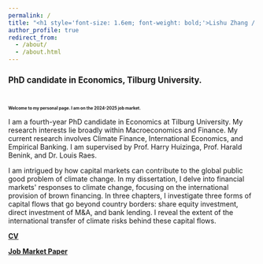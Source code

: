 ```yaml
---
permalink: /
title: "<h1 style='font-size: 1.6em; font-weight: bold;'>Lishu Zhang / 张郦姝.</h1>"
author_profile: true
redirect_from: 
  - /about/
  - /about.html
---
```

<h1 style='font-size: 1.2em; font-weight: bold;'> PhD candidate in Economics, Tilburg University.</h1>
<br />  

**<h1 style='font-size: 0.6em; font-weight: bold;'> Welcome to my personal page. I am on the 2024-2025 job market.</h1>**

I am a fourth-year PhD candidate in Economics at Tilburg University. My research interests lie broadly within Macroeconomics and Finance. My current research involves Climate Finance, International Economics, and Empirical Banking. I am supervised by Prof. Harry Huizinga, Prof. Harald Benink, and Dr. Louis Raes.

I am intrigued by how capital markets can contribute to the global public good problem of climate change. In my dissertation, I delve into financial markets' responses to climate change, focusing on the international provision of brown financing. In three chapters, I investigate three forms of capital flows that go beyond country borders: share equity investment, direct investment of M&A, and bank lending. I reveal the extent of the international transfer of climate risks behind these capital flows.
<br />   

 
**[CV](https://www.dropbox.com/scl/fi/qijnx8gppf8potsj0bdlx/cv.pdf?rlkey=424j0xubetuhuwn012fmc4hv2&st=wbc0d7eu&dl=0)**

**[Job Market Paper](https://lishuz.github.io/research/)**


